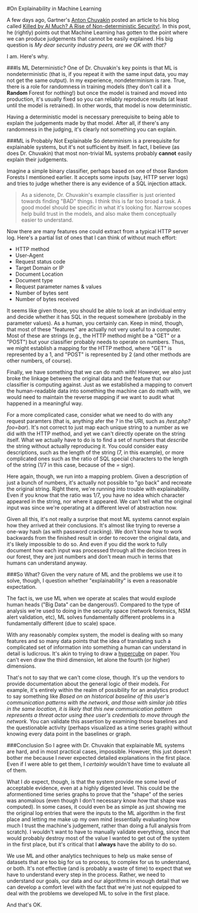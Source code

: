 #On Explainability in Machine Learning


A few days ago, Gartner's [Anton Chuvakin](http://blogs.gartner.com/anton-chuvakin/) posted an article to his blog called [Killed by AI Much? A Rise of Non-deterministic Security!](http://blogs.gartner.com/anton-chuvakin/2015/03/03/killed-by-ai-much-a-rise-of-non-deterministic-security/).  In this post, he (rightly) points out that Machine Learning has gotten to the point where we can produce judgements that cannot be easily explained.  His big question is *My dear security industry peers, are we OK with that?*

I am. Here's why.

###Is ML Deterministic?
One of Dr. Chuvakin's key points is that ML is nondeterministic (that is, if you repeat it with the same input data, you may not get the same output). In my experience, nondeterminism is rare.  True, there is a role for randomness in training models (they don't call it a **Random** Forest for nothing!) but once the model is trained and moved into production, it's usually fixed so you can reliably reproduce results (at least until the model is retrained).  In other words, that model is now deterministic. 

Having a deterministic model is necessary prerequisite to being able to explain the judgements made by that model.  After all, if there's any randomness in the judging, it's clearly not something you can explain.  

###ML is Probably Not Explainable
So determinism is a prerequisite for explainable systems, but it's not sufficient by itself.  In fact, I believe (as does Dr. Chuvakin) that most non-trivial ML systems probably **cannot** easily explain their judgements.  

Imagine a simple binary classifier, perhaps based on one of those Random Forests I mentioned earlier.  It accepts some inputs (say, HTTP server logs) and tries to judge whether there is any evidence of a SQL injection attack.

>As a sidenote, Dr. Chuvakin's example classifier is just oriented towards finding "BAD" things. I think this is far too broad a task. A good model should be specific in what it's looking for.  Narrow scopes help build trust in the models, and also make them conceptually easier to understand.

Now there are many features one could extract from a typical HTTP server log.  Here's a partial list of ones that I can think of without much effort:

* HTTP method
* User-Agent
* Request status code
* Target Domain or IP
* Document Location
* Document type 
* Request parameter names & values
* Number of bytes sent
* Number of bytes received

It seems like given those, you should be able to look at an individual entry and decide whether it has SQL in the request somewhere (probably in the parameter values).  As a human, you certainly can.  Keep in mind, though, that most of these "features" are actually not very useful to a computer.  Most of these are strings (e.g., the HTTP method might be a "GET" or a "POST") but your classifier probably needs to operate on numbers.  Thus, we might establish a mapping for the HTTP method, where "GET" is represented by a 1, and "POST" is represented by 2 (and other methods are other numbers, of course).  

Finally, we have something that we can do math with!  However, we also just broke the linkage between the original data and the feature that our classifier is computing against.  Just as we established a mapping to convert the human-readable data into something the machine can do math with, we would need to maintain the reverse mapping if we want to audit what happened in a meaningful way.  

For a more complicated case, consider what we need to do with any request paramters (that is, anything afer the *?* in the URI, such as */test.php?foo=bar*).  It's not correct to just map each unique string to a number as we did with the HTTP method, and yet we can't directly operate on the string itself.  What we actually have to do is to find a set of numbers that *describe* the string without actually reproducing it. You could consider easy descriptions, such as the length of the string (7, in this example), or more complicated ones such as the ratio of SQL special characters to the length of the string (1/7 in this case, because of the *=* sign).  

Here again, though, we run into a mapping problem.  Given a description of just a bunch of numbers, it's actually not possible to "go back" and recreate the original string.  Right there, we're running into trouble with explainability.  Even if you know that the ratio was 1/7, you have no idea which character appeared in the string, nor where it appeared.  We can't tell what the original input was since we're operating at a different level of abstraction now.    

Given all this, it's not really a surprise that most ML systems cannot explain how they arrived at their conclusions.  It's almost like trying to reverse a one-way hash (as with password cracking).  We don't know how to work backwards from the finished result in order to recover the original data, and it's likely impossible to do so.  And even if you did the work to fully document how each input was processed through all the decision trees in our forest, they are just numbers and don't mean much in terms that humans can understand anyway.

###So What?
Given the very nature of ML and the problems we use it to solve, though, I question whether "explainability" is even a reasonable expectation.  

The fact is, we use ML when we operate at scales that would explode human heads ("Big Data" can be dangerous!).  Compared to the type of analysis we're used to doing in the security space (network forensics, NSM alert validation, etc), ML solves fundamentally different problems in a fundamentally different (due to scale) space.  

With any reasonably complex system, the model is dealing with so many features and so many data points that the idea of translating such a complicated set of information into something a human can understand in detail is ludicrous.  It's akin to trying to draw a [hypercube](http://en.wikipedia.org/wiki/Hypercube) on paper.  You can't even draw the third dimension, let alone the fourth (or higher) dimensions.  

That's not to say that we can't come close, though.  It's up the vendors to provide documentation about the general logic of their models.  For example, it's entirely within the realm of possibility for an analytics product to say something like *Based on an historical baseline of this user's communication patterns with the network, and those with similar job titles in the same location, it is likely that this new communication pattern represents a threat actor using thee user's credentials to move through the network.*  You can validate this assertion by examining those baselines and the questionable activity (perhaps visualized as a time series graph) without knowing every data point in the baselines or graph.

###Conclusion
So I agree with Dr. Chuvakin that explainable ML systems are hard, and in most practical cases, impossible.  However, this just doesn't bother me because I never expected detailed explanations in the first place.  Even if I were able to get them, I *certainly* wouldn't have time to evaluate all of them.  

What I *do* expect, though, is that the system provide me some level of acceptable evidence, even at a highly digested level.  This could be the aformentioned time series graphs to prove that the "shape" of the series was anomalous (even though I don't necessary know *how* that shape was computed).  In some cases, it could even be as simple as just showing me the original log entries that were the inputs to the ML algorithm in the first place and letting me make up my own mind (essentially evaluating how much I trust the machine's judgement, rather than doing a full analysis from scratch). I wouldn't want to have to manually validate everything, since that would probably destroy most of the value I wanted to get out of the system in the first place, but it's critical that I **always** have the ability to do so.

We use ML and other analytics techniques to help us make sense of datasets that are too big for us to process, to complex for us to understand, or both.  It's not effective (and is probably a waste of time) to expect that we have to understand every step in the process.  Rather, we need to understand our goals, our data and our algorithms in enough detail that we can develop a comfort level with the fact that we're just not equipped to deal with the problems we developed ML to solve in the first place. 

And that's OK.
